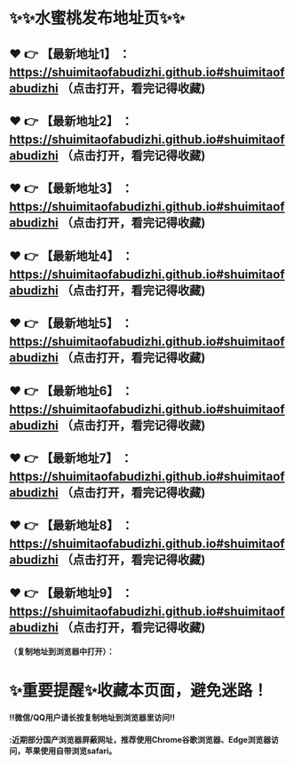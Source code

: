 # :sparkles::sparkles:水蜜桃发布地址页:sparkles::sparkles:

 :heart: :point_right: 【最新地址1】 ：https://shuimitaofabudizhi.github.io#shuimitaofabudizhi     （点击打开，看完记得收藏)
 ------
 :heart: :point_right: 【最新地址2】 ：https://shuimitaofabudizhi.github.io#shuimitaofabudizhi     （点击打开，看完记得收藏)
 ------
 :heart: :point_right: 【最新地址3】 ：https://shuimitaofabudizhi.github.io#shuimitaofabudizhi     （点击打开，看完记得收藏)
 ------
 :heart: :point_right: 【最新地址4】 ：https://shuimitaofabudizhi.github.io#shuimitaofabudizhi     （点击打开，看完记得收藏)
 ------
 :heart: :point_right: 【最新地址5】 ：https://shuimitaofabudizhi.github.io#shuimitaofabudizhi     （点击打开，看完记得收藏)
 ------
 :heart: :point_right: 【最新地址6】 ：https://shuimitaofabudizhi.github.io#shuimitaofabudizhi     （点击打开，看完记得收藏)
 ------
 :heart: :point_right: 【最新地址7】 ：https://shuimitaofabudizhi.github.io#shuimitaofabudizhi     （点击打开，看完记得收藏)
 ------
 :heart: :point_right: 【最新地址8】 ：https://shuimitaofabudizhi.github.io#shuimitaofabudizhi     （点击打开，看完记得收藏)
 ------
 :heart: :point_right: 【最新地址9】 ：https://shuimitaofabudizhi.github.io#shuimitaofabudizhi     （点击打开，看完记得收藏)
 ------


#### （复制地址到浏览器中打开）：
# :sparkles:重要提醒:sparkles:收藏本页面，避免迷路！
#### ‼️微信/QQ用户请长按复制地址到浏览器里访问‼
#### :近期部分国产浏览器屏蔽网址，推荐使用Chrome谷歌浏览器、Edge浏览器访问，苹果使用自带浏览safari。
